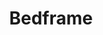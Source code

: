 ---
git: https://github.com/nyaggah/bedframe
logohandle: bedframedev
sort: bedframe
title: Bedframe
twitter: https://x.com/nyaggah
website: https://www.bedframe.dev/
---